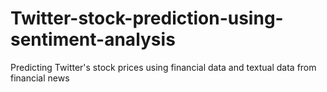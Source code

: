 # Twitter-stock-prediction-using-sentiment-analysis
Predicting Twitter's stock prices using financial data and textual data from financial news
